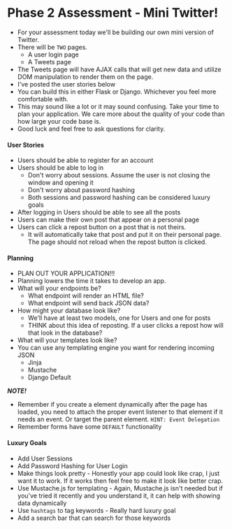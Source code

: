# Phase 2 Assessment - Mini Twitter!

* For your assessment today we'll be building our own mini version of Twitter.
* There will be `TWO` pages. 
	* A user login page
	* A Tweets page 
* The Tweets page will have AJAX calls that will get new data and utilize DOM manipulation to render them on the page. 
* I've posted the user stories below 
* You can build this in either Flask or Django. Whichever you feel more comfortable with. 
* This may sound like a lot or it may sound confusing. Take your time to plan your application. We care more about the quality of your code than how large your code base is. 
* Good luck and feel free to ask questions for clarity.

#### User Stories

* Users should be able to register for an account
* Users should be able to log in 
	* Don't worry about sessions. Assume the user is not closing the window and opening it
	* Don't worry about password hashing
	* Both sessions and password hashing can be considered luxury goals
* After logging in Users should be able to see all the posts
* Users can make their own post that appear on a personal page
* Users can click a repost button on a post that is not theirs. 
	* It will automatically take that post and put it on their personal page. The page should not reload when the repost button is clicked.

#### Planning

* PLAN OUT YOUR APPLICATION!!!
* Planning lowers the time it takes to develop an app. 
* What will your endpoints be?
	* What endpoint will render an HTML file?
	* What endpoint will send back JSON data?
* How might your database look like?
	* We'll have at least two models, one for Users and one for posts
	* THINK about this idea of reposting. If a user clicks a repost how will that look in the database? 
* What will your templates look like?
* You can use any templating engine you want for rendering incoming JSON
	* Jinja
	* Mustache
	* Django Default

***NOTE!***

* Remember if you create a element dynamically after the page has loaded, you need to attach the proper event listener to that element if it needs an event. Or target the parent element. `HINT: Event Delegation` 
* Remember forms have some `DEFAULT` functionality

#### Luxury Goals

* Add User Sessions
* Add Password Hashing for User Login
* Make things look pretty - Honestly your app could look like crap, I just want it to work. If it works then feel free to make it look like better crap.
* Use Mustache.js for templating - Again, Mustache.js isn't needed but if you've tried it recently and you understand it, it can help with showing data dynamically
* Use `hashtags` to tag keywords - Really hard luxury goal
* Add a search bar that can search for those keywords

